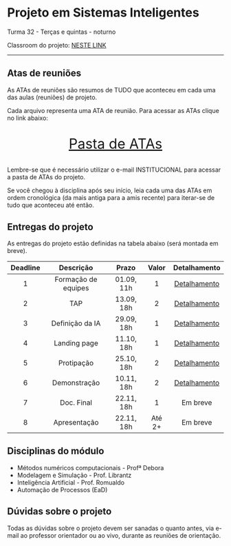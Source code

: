# Projeto em Sistemas Inteligentes

Turma 32 - Terças e quintas - noturno

Classroom do projeto: [NESTE LINK](https://classroom.google.com/c/NDg4ODEyMTg1NjM3?cjc=b4hvrys)

---

## Atas de reuniões

As ATAs de reuniões são resumos de TUDO que aconteceu em cada uma das aulas (reuniões) de projeto.

Cada arquivo representa uma ATA de reunião. Para acessar as ATAs clique no link abaixo:

<p style="font-size:2.3em;text-align:center">
    <a href="https://drive.google.com/drive/folders/1epI77N9VS556L4ASIgp-8iu38z15h9Zv?usp=sharing" target="_blank">Pasta de ATAs</a>
</p>

Lembre-se que é necessário utilizar o e-mail INSTITUCIONAL para acessar a pasta de ATAs do projeto.

Se você chegou à disciplina após seu início, leia cada uma das ATAs em ordem cronológica (da mais antiga para a amis recente) para iterar-se de tudo que aconteceu até então.

## Entregas do projeto

As entregas do projeto estão definidas na tabela abaixo (será montada em breve).

| Deadline |      Descrição      | Prazo      | Valor | Detalhamento                                                                                                    |
|:--------:|:-------------------:|:----------:|:-----:|:---------------------------------------------------------------------------------------------------------------:|
|    1     | Formação de equipes | 01.09, 11h |   1   |[Detalhamento](https://docs.google.com/document/d/1ZrLYoBsudFIADdn1tVF8keN4rmhyuHO9raMU4Eyu0hY/edit?usp=sharing) |
|    2     | TAP                 | 13.09, 18h |   2   |[Detalhamento](https://docs.google.com/document/d/1LjQUfRZJGk_NCiGoukCPWICMYGbFyFa6ItfZgzdueW0/edit?usp=sharing) |
|    3     | Definição da IA     | 29.09, 18h |   1   |[Detalhamento](https://docs.google.com/document/d/1ZMkG9KNz7ilf7tmuzGLTD_2r5P_Px9vkDbV7V9QDRH0/edit?usp=sharing) |
|    4     | Landing page        | 11.10, 18h |   1   |[Detalhamento](https://docs.google.com/document/d/1-HdAGas5rJO5yxaJ2xBq6ZeTir4XIgHT19OC6B9YM20/edit?usp=sharing) |
|    5     | Protipação          | 25.10, 18h |   2   |[Detalhamento](https://docs.google.com/document/d/1UyrIqF4mwVkGfVX8ZEVx9r0HG1xiRGKFex__00L_gbk/edit?usp=sharing) |
|    6     | Demonstração        | 10.11, 18h |   2   |[Detalhamento](https://docs.google.com/document/d/1lFsve24KdnX8J5Ax0KEqzbqjiWT8pVc6AHho2mtdg2k/edit?usp=sharing) |
|    7     | Doc. Final          | 22.11, 18h |   1   | Em breve        |
|    8     | Apresentação        | 22.11, 18h |Até 2+ | Em breve        |

## Disciplinas do módulo

- Métodos numéricos computacionais - Profª Debora
- Modelagem e Simulação - Prof. Librantz
- Inteligência Artificial - Prof. Romualdo
- Automação de Processos (EaD)

## Dúvidas sobre o projeto

Todas as dúvidas sobre o projeto devem ser sanadas o quanto antes, via e-mail ao professor orientador ou ao vivo, durante as reuniões de orientação.
